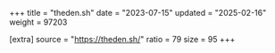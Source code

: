+++
title = "theden.sh"
date = "2023-07-15"
updated = "2025-02-16"
weight = 97203

[extra]
source = "https://theden.sh/"
ratio = 79
size = 95
+++
